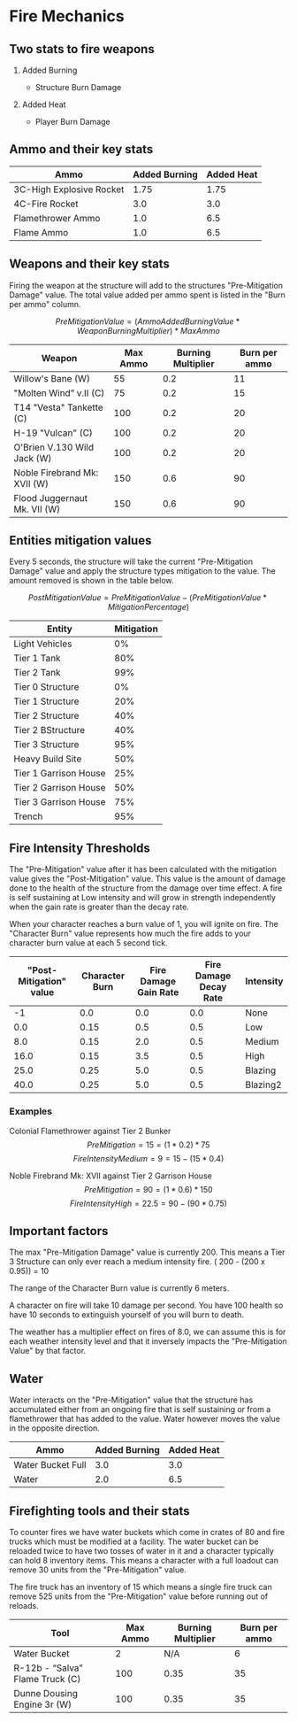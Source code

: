# Fire Mechanics

## Two stats to fire weapons

1. Added Burning
   - Structure Burn Damage

2. Added Heat
   - Player Burn Damage

## Ammo and their key stats

| Ammo | Added Burning | Added Heat |
| --- | --- | --- |
| 3C-High Explosive Rocket | 1.75 | 1.75 |
| 4C-Fire Rocket | 3.0 | 3.0 |
| Flamethrower Ammo | 1.0 | 6.5 |
| Flame Ammo | 1.0 | 6.5 |

## Weapons and their key stats

Firing the weapon at the structure will add to the structures "Pre-Mitigation Damage" value. The total value added per ammo spent is listed in the "Burn per ammo" column.

$$ PreMitigationValue = (AmmoAddedBurningValue * WeaponBurningMultiplier)*MaxAmmo $$

| Weapon | Max Ammo | Burning Multiplier | Burn per ammo |
| - | - | - | - |
| Willow's Bane (W) | 55 | 0.2 | 11 |
| "Molten Wind” v.II (C) | 75 | 0.2 | 15 |
| T14 "Vesta" Tankette (C) | 100 | 0.2 | 20 |
| H-19 "Vulcan" (C) | 100 | 0.2 | 20 |
| O'Brien V.130 Wild Jack (W) | 100 | 0.2 | 20 |
| Noble Firebrand Mk: XVII (W) | 150 | 0.6 | 90 |
| Flood Juggernaut Mk. VII (W) | 150 | 0.6 | 90 |

## Entities mitigation values

Every 5 seconds, the structure will take the current "Pre-Mitigation Damage" value and apply the structure types mitigation to the value. The amount removed is shown in the table below.

$$ PostMitigationValue = PreMitigationValue - (PreMitigationValue * MitigationPercentage)  $$

| Entity | Mitigation
| --- | --- |
| Light Vehicles | 0% |
| Tier 1 Tank | 80% |
| Tier 2 Tank | 99% |
| Tier 0 Structure | 0% |
| Tier 1 Structure | 20% |
| Tier 2 Structure | 40% |
| Tier 2 BStructure | 40% |
| Tier 3 Structure | 95% |
| Heavy Build Site | 50% |
| Tier 1 Garrison House | 25% |
| Tier 2 Garrison House | 50% |
| Tier 3 Garrison House | 75% |
| Trench | 95% |

## Fire Intensity Thresholds

The "Pre-Mitigation" value after it has been calculated with the mitigation value gives the "Post-Mitigation" value. This value is the amount of damage done to the health of the structure from the damage over time effect. A fire is self sustaining at Low intensity and will grow in strength independently when the gain rate is greater than the decay rate.

When your character reaches a burn value of 1, you will ignite on fire. The "Character Burn" value represents how much the fire adds to your character burn value at each 5 second tick.

| "Post-Mitigation" value | Character Burn | Fire Damage Gain Rate | Fire Damage Decay Rate | Intensity |
| --- | --- | --- | --- | --- |
| -1 | 0.0 | 0.0 | 0.0 | None |
| 0.0 | 0.15 | 0.5 | 0.5 | Low |
| 8.0 | 0.15 | 2.0 | 0.5 | Medium |
| 16.0 | 0.15 | 3.5 | 0.5 | High |
| 25.0 | 0.25 | 5.0 | 0.5 | Blazing |
| 40.0 | 0.25 | 5.0 | 0.5 | Blazing2 |

### Examples

Colonial Flamethrower against Tier 2 Bunker
$$ PreMitigation = 15 =(1 *0.2)* 75 $$
$$ FireIntensityMedium = 9 = 15 - (15 * 0.4 ) $$

Noble Firebrand Mk: XVII against Tier 2 Garrison House
$$ PreMitigation = 90 = (1 *0.6)* 150 $$
$$ FireIntensityHigh = 22.5 = 90 - (90 * 0.75) $$

## Important factors

The max "Pre-Mitigation Damage" value is currently 200. This means a Tier 3 Structure can only ever reach a medium intensity fire. ( 200 - (200 x 0.95)) = 10

The range of the Character Burn value is currently 6 meters.

A character on fire will take 10 damage per second. You have 100 health so have 10 seconds to extinguish yourself of you will burn to death.

The weather has a multiplier effect on fires of 8.0, we can assume this is for each weather intensity level and that it inversely impacts the "Pre-Mitigation Value" by that factor.

## Water

Water interacts on the "Pre-Mitigation" value that the structure has accumulated either from an ongoing fire that is self sustaining or from a flamethrower that has added to the value. Water however moves the value in the opposite direction.

| Ammo | Added Burning | Added Heat |
| - | - | - |
| Water Bucket Full | 3.0 | 3.0 |
| Water | 2.0 | 6.5 |

## Firefighting tools and their stats

To counter fires we have water buckets which come in crates of 80 and fire trucks which must be modified at a facility. The water bucket can be reloaded twice to have two tosses of water in it and a character typically can hold 8 inventory items. This means a character with a full loadout can remove 30 units from the "Pre-Mitigation" value.

The fire truck has an inventory of 15 which means a single fire truck can remove 525 units from the "Pre-Mitigation" value before running out of reloads.

| Tool | Max Ammo | Burning Multiplier | Burn per ammo |
| - | - | - | - |
| Water Bucket | 2 | N/A | 6 |
| R-12b - “Salva” Flame Truck (C) | 100 | 0.35 | 35 |
| Dunne Dousing Engine 3r (W) | 100 | 0.35 | 35 |
